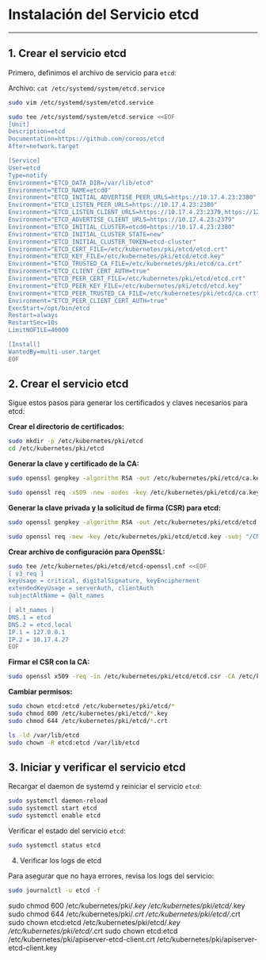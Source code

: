 # Instalación del Servicio etcd

-----------------------------------------

## 1. Crear el servicio etcd

Primero, definimos el archivo de servicio para `etcd`:

Archivo: `cat /etc/systemd/system/etcd.service`

```bash
sudo vim /etc/systemd/system/etcd.service
```

```bash
sudo tee /etc/systemd/system/etcd.service <<EOF
[Unit]
Description=etcd
Documentation=https://github.com/coreos/etcd
After=network.target

[Service]
User=etcd
Type=notify
Environment="ETCD_DATA_DIR=/var/lib/etcd"
Environment="ETCD_NAME=etcd0"
Environment="ETCD_INITIAL_ADVERTISE_PEER_URLS=https://10.17.4.23:2380"
Environment="ETCD_LISTEN_PEER_URLS=https://10.17.4.23:2380"
Environment="ETCD_LISTEN_CLIENT_URLS=https://10.17.4.23:2379,https://127.0.0.1:2379"
Environment="ETCD_ADVERTISE_CLIENT_URLS=https://10.17.4.23:2379"
Environment="ETCD_INITIAL_CLUSTER=etcd0=https://10.17.4.23:2380"
Environment="ETCD_INITIAL_CLUSTER_STATE=new"
Environment="ETCD_INITIAL_CLUSTER_TOKEN=etcd-cluster"
Environment="ETCD_CERT_FILE=/etc/kubernetes/pki/etcd/etcd.crt"
Environment="ETCD_KEY_FILE=/etc/kubernetes/pki/etcd/etcd.key"
Environment="ETCD_TRUSTED_CA_FILE=/etc/kubernetes/pki/etcd/ca.crt"
Environment="ETCD_CLIENT_CERT_AUTH=true"
Environment="ETCD_PEER_CERT_FILE=/etc/kubernetes/pki/etcd/etcd.crt"
Environment="ETCD_PEER_KEY_FILE=/etc/kubernetes/pki/etcd/etcd.key"
Environment="ETCD_PEER_TRUSTED_CA_FILE=/etc/kubernetes/pki/etcd/ca.crt"
Environment="ETCD_PEER_CLIENT_CERT_AUTH=true"
ExecStart=/opt/bin/etcd
Restart=always
RestartSec=10s
LimitNOFILE=40000

[Install]
WantedBy=multi-user.target
EOF
```


## 2. Crear el servicio etcd

Sigue estos pasos para generar los certificados y claves necesarios para etcd:

**Crear el directorio de certificados:**

```bash
sudo mkdir -p /etc/kubernetes/pki/etcd
cd /etc/kubernetes/pki/etcd
```

**Generar la clave y certificado de la CA:**

```bash
sudo openssl genpkey -algorithm RSA -out /etc/kubernetes/pki/etcd/ca.key -pkeyopt rsa_keygen_bits:2048

sudo openssl req -x509 -new -nodes -key /etc/kubernetes/pki/etcd/ca.key -subj "/CN=etcd-ca" -days 3650 -out /etc/kubernetes/pki/etcd/ca.crt
```

**Generar la clave privada y la solicitud de firma (CSR) para etcd:**

```bash
sudo openssl genpkey -algorithm RSA -out /etc/kubernetes/pki/etcd/etcd.key -pkeyopt rsa_keygen_bits:2048

sudo openssl req -new -key /etc/kubernetes/pki/etcd/etcd.key -subj "/CN=etcd-server" -out /etc/kubernetes/pki/etcd/etcd.csr
```

**Crear archivo de configuración para OpenSSL:**

```bash
sudo tee /etc/kubernetes/pki/etcd/etcd-openssl.cnf <<EOF
[ v3_req ]
keyUsage = critical, digitalSignature, keyEncipherment
extendedKeyUsage = serverAuth, clientAuth
subjectAltName = @alt_names

[ alt_names ]
DNS.1 = etcd
DNS.2 = etcd.local
IP.1 = 127.0.0.1
IP.2 = 10.17.4.27
EOF
```

**Firmar el CSR con la CA:**

```bash
sudo openssl x509 -req -in /etc/kubernetes/pki/etcd/etcd.csr -CA /etc/kubernetes/pki/etcd/ca.crt -CAkey /etc/kubernetes/pki/etcd/ca.key -CAcreateserial -out /etc/kubernetes/pki/etcd/etcd.crt -days 365 -extensions v3_req -extfile /etc/kubernetes/pki/etcd/etcd-openssl.cnf
```

**Cambiar permisos:**

```bash
sudo chown etcd:etcd /etc/kubernetes/pki/etcd/*
sudo chmod 600 /etc/kubernetes/pki/etcd/*.key
sudo chmod 644 /etc/kubernetes/pki/etcd/*.crt
```


```bash
ls -ld /var/lib/etcd
sudo chown -R etcd:etcd /var/lib/etcd
```


## 3. Iniciar y verificar el servicio etcd

Recargar el daemon de systemd y reiniciar el servicio `etcd`:

```bash
sudo systemctl daemon-reload
sudo systemctl start etcd
sudo systemctl enable etcd
```

Verificar el estado del servicio `etcd`:

```bash
sudo systemctl status etcd
```


4. Verificar los logs de etcd
 
Para asegurar que no haya errores, revisa los logs del servicio:

```bash
sudo journalctl -u etcd -f
```



sudo chmod 600 /etc/kubernetes/pki/*.key /etc/kubernetes/pki/etcd/*.key
sudo chmod 644 /etc/kubernetes/pki/*.crt /etc/kubernetes/pki/etcd/*.crt
sudo chown etcd:etcd /etc/kubernetes/pki/etcd/*.key /etc/kubernetes/pki/etcd/*.crt
sudo chown etcd:etcd /etc/kubernetes/pki/apiserver-etcd-client.crt /etc/kubernetes/pki/apiserver-etcd-client.key
